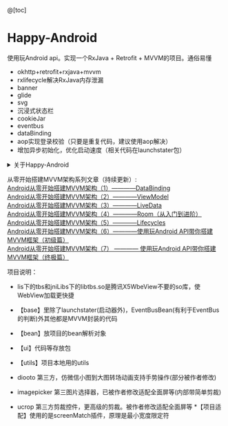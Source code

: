 @[toc]
# Happy-Android
使用玩Android api。实现一个RxJava + Retrofit + MVVM的项目。通俗易懂
* okhttp+retrofit+rxjava+mvvm
* rxlifecycle解决RxJava内存泄漏
* banner
* glide
* svg
* 沉浸式状态栏
* cookieJar
* eventbus
* dataBinding
* aop实现登录校验（只要是重复代码，建议使用aop解决）
* 增加异步初始化，优化启动速度（相关代码在launchstater包）


<details>
<summary>关于Happy-Android</summary>
<pre><code>
持续更新中
</code></pre>
</details>

从零开始搭建MVVM架构系列文章（持续更新）:  
[Android从零开始搭建MVVM架构（1）————DataBinding](https://juejin.im/post/5d89d9f8f265da03f2340e2b)  
[Android从零开始搭建MVVM架构（2）————ViewModel](https://juejin.im/post/5d9c333cf265da5b8a515abb)  
[Android从零开始搭建MVVM架构（3）————LiveData](https://juejin.im/post/5d9d8f756fb9a04dd8591b8e)  
[Android从零开始搭建MVVM架构（4）————Room（从入门到进阶）](https://juejin.im/post/5d9fdacaf265da5bb86ac12c)  
[Android从零开始搭建MVVM架构（5）————Lifecycles](https://juejin.im/post/5da41d55f265da5bb977d15e)  
[Android从零开始搭建MVVM架构（6）————使用玩Android API带你搭建MVVM框架（初级篇）](https://juejin.im/post/5da6c0acf265da5bbb1e4df7)  
[Android从零开始搭建MVVM架构（7） ———— 使用玩Android API带你搭建MVVM框架（终极篇）](https://juejin.im/post/5da90c54f265da5b932e7960)


项目说明：
* lis下的tbs和jniLibs下的libtbs.so是腾讯X5WbeView不要的so库，使WebView加载更快捷
* 【base】里除了launchstater(启动器外)，EventBusBean(有利于EventBus的判断)外其他都是MVVM封装的代码
* 【bean】放项目的bean解析对象
* 【ui】代码等存放包
* 【utils】项目本地用的utils

* diooto 第三方，仿微信小图到大图转场动画支持手势操作(部分被作者修改)
* imagepicker 第三图片选择器，已被作者修改适配全面屏等(内部带简单剪裁)
* ucrop 第三方剪裁控件，更高级的剪裁。被作者修改适配全面屏等
*【项目适配】使用的是screenMatch插件，原理是最小宽度限定符